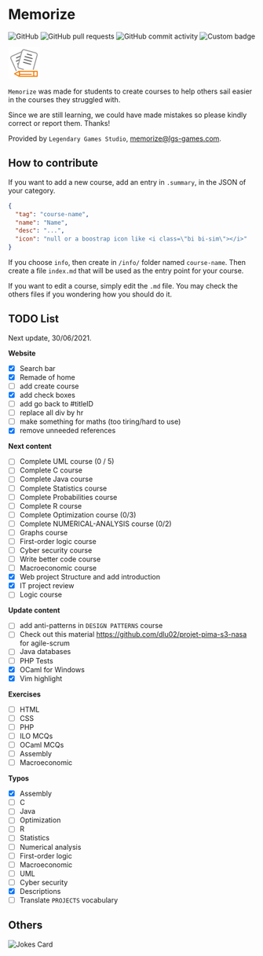 # Memorize

![GitHub](https://img.shields.io/github/license/lgs-games/memorize)
![GitHub pull requests](https://img.shields.io/github/issues-pr-closed/lgs-games/memorize?color=%23a0)
![GitHub commit activity](https://img.shields.io/github/commit-activity/m/lgs-games/memorize)
![Custom badge](https://img.shields.io/endpoint?label=views&logoColor=success&url=https%3A%2F%2Fmemorize.lgs-games.com%2Fen%2Fcounter)

![icon](.github/icon64.png)

``Memorize`` was made for students to create courses to help 
others sail easier in the courses they struggled with.

Since we are still learning, we could have made mistakes 
so please kindly correct or report them. Thanks!

Provided by `Legendary Games Studio`,
[memorize@lgs-games.com](mailto:memorize@lgs-games.com).

## How to contribute

If you want to add a new course, add an entry in
``.summary``, in the JSON of your category.

```json
{
  "tag": "course-name",
  "name": "Name",
  "desc": "...",
  "icon": "null or a boostrap icon like <i class=\"bi bi-sim\"></i>"
}
```

If you choose ``info``, then create in
``/info/`` folder named `course-name`. Then create
a file ``index.md`` that will be used as the entry
point for your course.

If you want to edit a course, simply edit the ``.md``
file. You may check the others files if you wondering
how you should do it.

## TODO List

Next update, 30/06/2021.

**Website**

* [x] Search bar
* [x] Remade of home
* [ ] add create course
* [x] add check boxes
* [ ] add go back to #titleID
* [ ] replace all div by hr
* [ ] make something for maths (too tiring/hard to use)
* [x] remove unneeded references

**Next content**

* [ ] Complete UML course (0 / 5)
* [ ] Complete C course
* [ ] Complete Java course
* [ ] Complete Statistics course
* [ ] Complete Probabilities course
* [ ] Complete R course
* [ ] Complete Optimization course (0/3)
* [ ] Complete NUMERICAL-ANALYSIS course (0/2)
* [ ] Graphs course
* [ ] First-order logic course
* [ ] Cyber security course
* [ ] Write better code course
* [ ] Macroeconomic course
* [x] Web project Structure and add introduction
* [x] IT project review
* [ ] Logic course

**Update content**

* [ ] add anti-patterns in ``DESIGN PATTERNS`` course
* [ ] Check out this material <https://github.com/dlu02/projet-pima-s3-nasa>
  for agile-scrum
* [ ] Java databases
* [ ] PHP Tests
* [x] OCaml for Windows
* [x] Vim highlight

**Exercises**

* [ ] HTML
* [ ] CSS
* [ ] PHP
* [ ] ILO MCQs
* [ ] OCaml MCQs
* [ ] Assembly
* [ ] Macroeconomic

**Typos**

* [x] Assembly
* [ ] C
* [ ] Java
* [ ] Optimization
* [ ] R
* [ ] Statistics
* [ ] Numerical analysis
* [ ] First-order logic
* [ ] Macroeconomic
* [ ] UML
* [ ] Cyber security
* [x] Descriptions
* [ ] Translate ``PROJECTS`` vocabulary

## Others

![Jokes Card](https://readme-jokes.vercel.app/api)